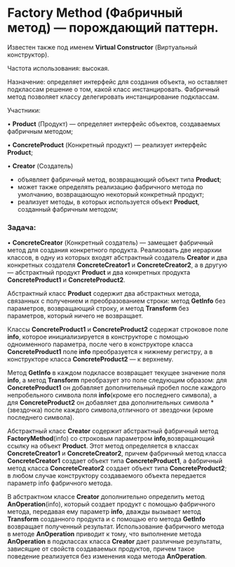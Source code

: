 # Factory Method (Фабричный метод) — порождающий паттерн.

Известен также под именем **Virtual Constructor** (Виртуальный конструктор).

Частота использования: высокая.

Назначение: определяет интерфейс для создания объекта, но оставляет подклассам решение о том, какой класс инстанцировать. 
Фабричный метод позволяет классу делегировать инстанцирование подклассам.

Участники:

• **Product** (Продукт) — определяет интерфейс объектов, создаваемых фабричным методом;

• **ConcreteProduct** (Конкретный продукт) — реализует интерфейс **Product**;

• **Creator** (Создатель) 
- объявляет фабричный метод, возвращающий объект типа **Product**; 
- может также определять реализацию фабричного метода по умолчанию, возвращающую некоторый конкретный продукт; 
- реализует методы, в которых используется объект **Product**, созданный фабричным методом;

### Задача:
• **ConcreteCreator** (Конкретный создатель) — замещает фабричный метод для создания конкретного продукта.
Реализовать две иерархии классов, в одну из которых входят абстрактный создатель **Creator**
и два конкретных создателя **ConcreteCreator1** и **ConcreteCreator2**,
а в другую — абстрактный продукт **Product** и два конкретных продукта **ConcreteProduct1** и **ConcreteProduct2**.

Абстрактный класс **Product** содержит два абстрактных метода, связанных с получением и преобразованием строки:
метод **GetInfo** без параметров, возвращающий строку,
и метод **Transform** без параметров, который ничего не возвращает.

Классы **ConcreteProduct1** и **ConcreteProduct2** содержат строковое поле **info**, которое инициализируется в конструкторе
с помощью одноименного параметра, после чего в конструкторе класса **ConcreteProduct1** поле **info** преобразуется
к нижнему регистру, а в конструкторе класса **ConcreteProduct2** — к верхнему.

Метод **GetInfo** в каждом подклассе возвращает текущее значение поля **info**,
а метод **Transform** преобразует это поле следующим образом:
для **ConcreteProduct1** он добавляет дополнительный пробел после каждого непробельного символа поля **info**(кроме его последнего символа),
а для **ConcreteProduct2** он добавляет два дополнительных символа * (звездочка) после каждого символа,отличного от звездочки (кроме последнего символа).

Абстрактный класс **Creator** содержит абстрактный фабричный метод **FactoryMethod**(info) со строковым параметром **info**,возвращающий ссылку на объект **Product**.
Этот метод определяется в классах **ConcreteCreator1** и **ConcreteCreator2**, причем фабричный метод класса **ConcreteCreator1** создает объект типа **ConcreteProduct1**,
а фабричный метод класса **ConcreteCreator2** создает объект типа **ConcreteProduct2**;
в любом случае конструктору создаваемого объекта передается параметр info фабричного метода.

В абстрактном классе **Creator** дополнительно определить метод **AnOperation**(info), который создает продукт с помощью фабричного метода,
передавая ему параметр **info**, дважды вызывает метод **Transform** созданного продукта и с помощью его метода **GetInfo** возвращает полученный результат.
Использование фабричного метода в методе **AnOperation** приводит к тому, что выполнение метода **AnOperation** в подклассах класса **Creator**
дает различные результаты, зависящие от свойств создаваемых продуктов, причем такое поведение реализуется без изменения кода метода **AnOperation**.